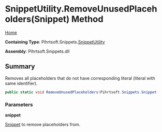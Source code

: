 # SnippetUtility\.RemoveUnusedPlaceholders\(Snippet\) Method

[Home](../../../../README.md)

**Containing Type**: Pihrtsoft\.Snippets\.[SnippetUtility](../README.md)

**Assembly**: Pihrtsoft\.Snippets\.dll

## Summary

Removes all placeholders that do not have corresponding literal \(literal with same identifier\)\.

```csharp
public static void RemoveUnusedPlaceholders(Pihrtsoft.Snippets.Snippet snippet)
```

### Parameters

**snippet**

[Snippet](../../Snippet/README.md) to remove placeholders from\.